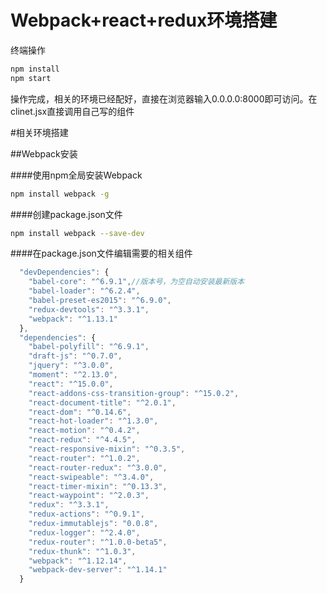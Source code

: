 # Webpack+react+redux环境搭建
终端操作
```sh
npm install
npm start
```
操作完成，相关的环境已经配好，直接在浏览器输入0.0.0.0:8000即可访问。在clinet.jsx直接调用自己写的组件

#相关环境搭建

##Webpack安装

####使用npm全局安装Webpack

```sh
npm install webpack -g
```

####创建package.json文件

```sh
npm install webpack --save-dev
```

####在package.json文件编辑需要的相关组件

```js
  "devDependencies": {
    "babel-core": "^6.9.1",//版本号，为空自动安装最新版本
    "babel-loader": "^6.2.4",
    "babel-preset-es2015": "^6.9.0",
    "redux-devtools": "^3.3.1",
    "webpack": "^1.13.1"
  },
  "dependencies": {
    "babel-polyfill": "^6.9.1",
    "draft-js": "^0.7.0",
    "jquery": "^3.0.0",
    "moment": "^2.13.0",
    "react": "^15.0.0",
    "react-addons-css-transition-group": "^15.0.2",
    "react-document-title": "^2.0.1",
    "react-dom": "^0.14.6",
    "react-hot-loader": "^1.3.0",
    "react-motion": "^0.4.2",
    "react-redux": "^4.4.5",
    "react-responsive-mixin": "^0.3.5",
    "react-router": "^1.0.2",
    "react-router-redux": "^3.0.0",
    "react-swipeable": "^3.4.0",
    "react-timer-mixin": "^0.13.3",
    "react-waypoint": "^2.0.3",
    "redux": "^3.3.1",
    "redux-actions": "^0.9.1",
    "redux-immutablejs": "0.0.8",
    "redux-logger": "^2.4.0",
    "redux-router": "^1.0.0-beta5",
    "redux-thunk": "^1.0.3",
    "webpack": "^1.12.14",
    "webpack-dev-server": "^1.14.1"
  }
```